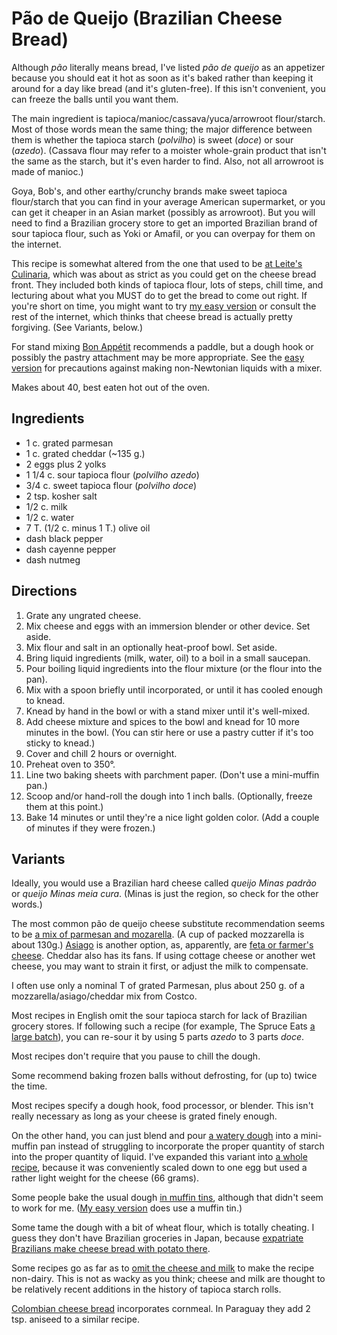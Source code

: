 [KitchenAid]: ../indices/kitchenAid.html
[passover]: ../indices/passover.html

# Pão de Queijo (Brazilian Cheese Bread)

Although *pão* literally means bread, I've listed *pão de queijo* as an appetizer because you should eat it hot as soon as it's baked rather than keeping it around for a day like bread (and it's gluten-free).  If this isn't convenient, you can freeze the balls until you want them.

The main ingredient is tapioca/manioc/cassava/yuca/arrowroot flour/starch.  Most of those words mean the same thing; the major difference between them is whether the tapioca starch (*polvilho*) is sweet (*doce*) or sour (*azedo*).  (Cassava flour may refer to a moister whole-grain product that isn't the same as the starch, but it's even harder to find.  Also, not all arrowroot is made of manioc.)  

Goya, Bob's, and other earthy/crunchy brands make sweet tapioca flour/starch that you can find in your average American supermarket, or you can get it cheaper in an Asian market (possibly as arrowroot).  But you will need to find a Brazilian grocery store to get an imported Brazilian brand of sour tapioca flour, such as Yoki or Amafil, or you can overpay for them on the internet.

This recipe is somewhat altered from the one that used to be [at Leite's Culinaria](http://web.archive.org/web/20170706054034/http://leitesculinaria.com/32757/recipes-brazilian-cheese-rolls.html), which was about as strict as you could get on the cheese bread front.  They included both kinds of tapioca flour, lots of steps, chill time, and lecturing about what you MUST do to get the bread to come out right.  If you're short on time, you might want to try [my easy version](../appetizers/easyPaoDeQueijo.md) or consult the rest of the internet, which thinks that cheese bread is actually pretty forgiving.  (See Variants, below.)

For stand mixing [Bon Appétit](https://www.bonappetit.com/recipe/pao-de-queijo-brazilian-cheese-bread) recommends a paddle, but a dough hook or possibly the pastry attachment may be more appropriate.  See the [easy version](../appetizers/easyPaoDeQueijo.md) for precautions against making non-Newtonian liquids with a mixer.

Makes about 40, best eaten hot out of the oven.

## Ingredients

* 1 c. grated parmesan
* 1 c. grated cheddar (~135 g.)
* 2 eggs plus 2 yolks
* 1 1/4 c. sour tapioca flour (*polvilho azedo*)
* 3/4 c. sweet tapioca flour (*polvilho doce*)
* 2 tsp. kosher salt
* 1/2 c. milk
* 1/2 c. water
* 7 T. (1/2 c. minus 1 T.) olive oil
* dash black pepper
* dash cayenne pepper
* dash nutmeg

## Directions

1. Grate any ungrated cheese.
2. Mix cheese and eggs with an immersion blender or other device.  Set aside.
3. Mix flour and salt in an optionally heat-proof bowl.  Set aside.
4. Bring liquid ingredients (milk, water, oil) to a boil in a small saucepan.
5. Pour boiling liquid ingredients into the flour mixture (or the flour into the pan).
6. Mix with a spoon briefly until incorporated, or until it has cooled enough to knead.
7. Knead by hand in the bowl or with a stand mixer until it's well-mixed.
8. Add cheese mixture and spices to the bowl and knead for 10 more minutes in the bowl.  (You can stir here or use a pastry cutter if it's too sticky to knead.)
9. Cover and chill 2 hours or overnight.
10. Preheat oven to 350°.
11. Line two baking sheets with parchment paper.  (Don't use a mini-muffin pan.)
12. Scoop and/or hand-roll the dough into 1 inch balls.  (Optionally, freeze them at this point.)
13. Bake 14 minutes or until they're a nice light golden color.  (Add a couple of minutes if they were frozen.)

## Variants

Ideally, you would use a Brazilian hard cheese called *queijo Minas padrão* or *queijo Minas meia cura*.  (Minas is just the region, so check for the other words.)  

The most common pão de queijo cheese substitute recommendation seems to be [a mix of parmesan and mozarella](https://www.foodnetwork.com/recipes/food-network-kitchen/pao-de-queijo-3364982).  (A cup of packed mozzarella is about 130g.)  [Asiago](https://www.foodnetwork.com/recipes/pao-de-queijo-brazilian-cheese-bread-3303576) is another option, as, apparently, are [feta or farmer's cheese](https://www.simplyrecipes.com/recipes/easy_brazilian_cheese_bread/).  Cheddar also has its fans.  If using cottage cheese or another wet cheese, you may want to strain it first, or adjust the milk to compensate.

I often use only a nominal T of grated Parmesan, plus about 250 g. of a mozzarella/asiago/cheddar mix from Costco.

Most recipes in English omit the sour tapioca starch for lack of Brazilian grocery stores.  If following such a recipe (for example, The Spruce Eats [a large batch](https://www.thespruceeats.com/pao-de-queijo-brazilian-cheese-bread-3028981)), you can re-sour it by using 5 parts *azedo* to 3 parts *doce*.

Most recipes don't require that you pause to chill the dough.

Some recommend baking frozen balls without defrosting, for (up to) twice the time.

Most recipes specify a dough hook, food processor, or blender.  This isn't really necessary as long as your cheese is grated finely enough.

On the other hand, you can just blend and pour [a watery dough](https://www.simplyrecipes.com/recipes/easy_brazilian_cheese_bread/) into a mini-muffin pan instead of struggling to incorporate the proper quantity of starch into the proper quantity of liquid.  I've expanded this variant into [a whole recipe](../appetizers/easyPaoDeQueijo.md), because it was conveniently scaled down to one egg but used a rather light weight for the cheese (66 grams).

Some people bake the usual dough [in muffin tins](http://www.epicurious.com/recipes/member/views/pao-de-queijo-aka-brazilian-cheese-puffs-1266023), although that didn't seem to work for me.  ([My easy version](../appetizers/easyPaoDeQueijo.md) does use a muffin tin.)

Some tame the dough with a bit of wheat flour, which is totally cheating.  I guess they don't have Brazilian groceries in Japan, because [expatriate Brazilians make cheese bread with potato there](https://www.justhungry.com/very-easy-pao-de-queijo-brazilian-cheese-bread-japan).

Some recipes go as far as to [omit the cheese and milk](https://whatifgourmet.com/2013/11/19/pao-de-queijo-dairy-free-variations-part-i-the-savory-gfdf/) to make the recipe non-dairy.  This is not as wacky as you think; cheese and milk are thought to be relatively recent additions in the history of tapioca starch rolls.

[Colombian cheese bread](https://www.mycolombianrecipes.com/pandebono-colombian-cheese-bread) incorporates cornmeal.  In Paraguay they add 2 tsp. aniseed to a similar recipe.
